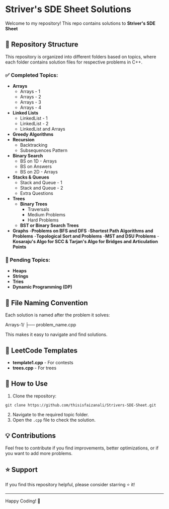 # Striver's SDE Sheet Solutions

Welcome to my repository! This repo contains solutions to **Striver's SDE Sheet**

## 📂 Repository Structure

This repository is organized into different folders based on topics, where each folder contains solution files for respective problems in C++.

### ✅ Completed Topics:

- **Arrays**
  - Arrays - 1
  - Arrays - 2
  - Arrays - 3
  - Arrays - 4
- **Linked Lists**
  - LinkedList - 1
  - LinkedList - 2
  - LinkedList and Arrays
- **Greedy Algorithms**
- **Recursion**
  - Backtracking
  - Subsequences Pattern
- **Binary Search**
  - BS on 1D - Arrays
  - BS on Answers
  - BS on 2D - Arrays
- **Stacks & Queues**
  - Stack and Queue - 1
  - Stack and Queue - 2
  - Extra Questions
- **Trees**
  - **Binary Trees**
    - Traversals
    - Medium Problems
    - Hard Problems
  - **BST or Binary Search Trees**
- **Graphs** -**Problems on BFS and DFS** -**Shortest Path Algorithms and Problems** -**Topological Sort and Problems** -**MST and DSU Problems** -**Kosaraju's Algo for SCC & Tarjan's Algo for Bridges and Articulation Points**

### 🚧 Pending Topics:

- **Heaps**
- **Strings**
- **Tries**
- **Dynamic Programming (DP)**

## 📑 File Naming Convention

Each solution is named after the problem it solves:

Arrays-1/
├── problem_name.cpp

This makes it easy to navigate and find solutions.

## 📜 LeetCode Templates

- **template1.cpp** - For contests
- **trees.cpp** - For trees

## 🔧 How to Use

1. Clone the repository:

```
git clone https://github.com/thisisfaizanali/Strivers-SDE-Sheet.git
```

2. Navigate to the required topic folder.
3. Open the `.cpp` file to check the solution.

## 💡 Contributions

Feel free to contribute if you find improvements, better optimizations, or if you want to add more problems.

## ⭐ Support

If you find this repository helpful, please consider starring ⭐ it!

---

Happy Coding! 🚀
